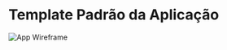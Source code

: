# Template Padrão da Aplicação

![App Wireframe](https://user-images.githubusercontent.com/101661631/226721552-cb02a9a4-3427-4aae-8e91-660672290d89.jpg)
